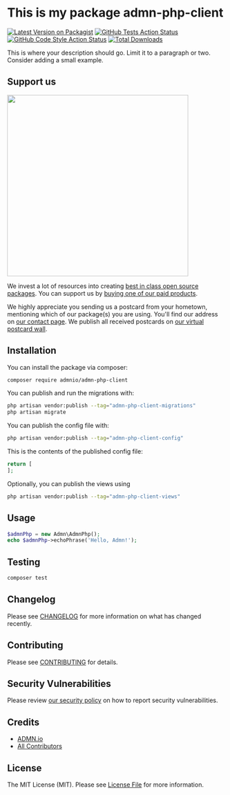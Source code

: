 # This is my package admn-php-client

[![Latest Version on Packagist](https://img.shields.io/packagist/v/admnio/admn-php-client.svg?style=flat-square)](https://packagist.org/packages/admnio/admn-php-client)
[![GitHub Tests Action Status](https://img.shields.io/github/actions/workflow/status/admnio/admn-php-client/run-tests.yml?branch=main&label=tests&style=flat-square)](https://github.com/admnio/admn-php-client/actions?query=workflow%3Arun-tests+branch%3Amain)
[![GitHub Code Style Action Status](https://img.shields.io/github/actions/workflow/status/admnio/admn-php-client/fix-php-code-style-issues.yml?branch=main&label=code%20style&style=flat-square)](https://github.com/admnio/admn-php-client/actions?query=workflow%3A"Fix+PHP+code+style+issues"+branch%3Amain)
[![Total Downloads](https://img.shields.io/packagist/dt/admnio/admn-php-client.svg?style=flat-square)](https://packagist.org/packages/admnio/admn-php-client)

This is where your description should go. Limit it to a paragraph or two. Consider adding a small example.

## Support us

[<img src="https://github-ads.s3.eu-central-1.amazonaws.com/admn-php-client.jpg?t=1" width="419px" />](https://spatie.be/github-ad-click/admn-php-client)

We invest a lot of resources into creating [best in class open source packages](https://spatie.be/open-source). You can support us by [buying one of our paid products](https://spatie.be/open-source/support-us).

We highly appreciate you sending us a postcard from your hometown, mentioning which of our package(s) you are using. You'll find our address on [our contact page](https://spatie.be/about-us). We publish all received postcards on [our virtual postcard wall](https://spatie.be/open-source/postcards).

## Installation

You can install the package via composer:

```bash
composer require admnio/admn-php-client
```

You can publish and run the migrations with:

```bash
php artisan vendor:publish --tag="admn-php-client-migrations"
php artisan migrate
```

You can publish the config file with:

```bash
php artisan vendor:publish --tag="admn-php-client-config"
```

This is the contents of the published config file:

```php
return [
];
```

Optionally, you can publish the views using

```bash
php artisan vendor:publish --tag="admn-php-client-views"
```

## Usage

```php
$admnPhp = new Admn\AdmnPhp();
echo $admnPhp->echoPhrase('Hello, Admn!');
```

## Testing

```bash
composer test
```

## Changelog

Please see [CHANGELOG](CHANGELOG.md) for more information on what has changed recently.

## Contributing

Please see [CONTRIBUTING](CONTRIBUTING.md) for details.

## Security Vulnerabilities

Please review [our security policy](../../security/policy) on how to report security vulnerabilities.

## Credits

- [ADMN.io](https://github.com/admnio)
- [All Contributors](../../contributors)

## License

The MIT License (MIT). Please see [License File](LICENSE.md) for more information.

